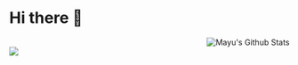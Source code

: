 ### <h1> Hi there 👋 </h1>

<img align="right" alt="Mayu's Github Stats" src="https://github-readme-stats.vercel.app/api?username=mayuravaani&show_icons=true&&hide=issues,contribscount_private=true&theme=maroongold" />

<br>
<img align="left" src="https://github-readme-stats.vercel.app/api/top-langs/?username=mayuravaani&layout=compact"  />
<!--
**mayuravaani/mayuravaani** is a ✨ _special_ ✨ repository because its `README.md` (this file) appears on your GitHub profile.

Here are some ideas to get you started:

- 🔭 I’m currently working on ...
- 🌱 I’m currently learning ...
- 👯 I’m looking to collaborate on ...
- 🤔 I’m looking for help with ...
- 💬 Ask me about ...
- 📫 How to reach me: ...
- 😄 Pronouns: ...
- ⚡ Fun fact: ...
-->
